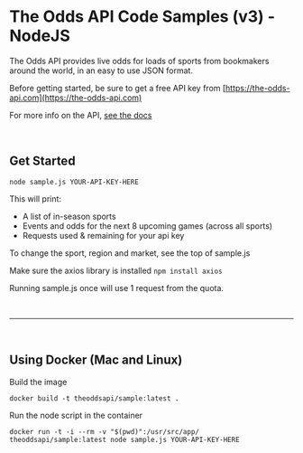 # The Odds API Code Samples (v3) - NodeJS

The Odds API provides live odds for loads of sports from bookmakers around the world, in an easy to use JSON format.

Before getting started, be sure to get a free API key from [https://the-odds-api.com](https://the-odds-api.com)

For more info on the API, [see the docs](https://the-odds-api.com/liveapi/guides/v3/)

<br />

## Get Started

```
node sample.js YOUR-API-KEY-HERE
```

This will print:
- A list of in-season sports
- Events and odds for the next 8 upcoming games (across all sports)
- Requests used & remaining for your api key

To change the sport, region and market, see the top of sample.js

Make sure the axios library is installed `npm install axios`

Running sample.js once will use 1 request from the quota.

<br />

---

<br />

## Using Docker (Mac and Linux)

Build the image

```
docker build -t theoddsapi/sample:latest .

```

Run the node script in the container
```
docker run -t -i --rm -v "$(pwd)":/usr/src/app/ theoddsapi/sample:latest node sample.js YOUR-API-KEY-HERE
```
